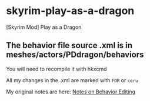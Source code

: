 # skyrim-play-as-a-dragon
[Skyrim Mod] Play as a Dragon

## The behavior file source .xml is in meshes/actors/PDdragon/behaviors
You will need to recompile it with hkxcmd

All my changes in the .xml are marked with `FDR` or `ceru`

My original notes are here: [Notes on Behavior Editing](https://www.nexusmods.com/skyrim/articles/50508)
